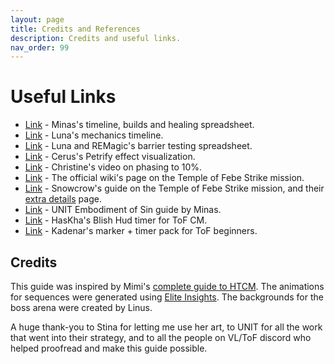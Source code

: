 ```yaml
---
layout: page
title: Credits and References
description: Credits and useful links.
nav_order: 99
---
```


# Useful Links

- [Link](https://docs.google.com/spreadsheets/d/1DLKL0aOoxAxW7RoQwaEpQCWjzMpPoqugMgocI53ARGM/edit?gid=549220484#gid=549220484) -  Minas's timeline, builds and healing spreadsheet.
- [Link](https://docs.google.com/spreadsheets/d/1p0O3i-nugvSbLA6t36_M1F3CKa2Xz4P7NTLm0zIjNdM/edit?usp=sharing) - Luna's mechanics timeline.
- [Link](https://docs.google.com/spreadsheets/d/1h2Mk5ca1k-mliN3DrzWn-MP5dw02I3XnI035FK8RiqY/edit?gid=0#gid=0) - Luna and REMagic's barrier testing spreadsheet.
- [Link](https://docs.google.com/spreadsheets/d/14SKKC5mgOG2cLuylbZDGnUrjgza3Dj4wKtyf7uxDV5Q/edit?gid=0#gid=0) - Cerus's Petrify effect visualization.
- [Link](https://www.google.com/url?q=https://www.youtube.com/watch?v%3DhQyG47IMnoI&sa=D&source=editors&ust=1720282891059184&usg=AOvVaw2qaZy1i8l2TknKSMhCndxb) - Christine's video on phasing to 10%.
- [Link](https://wiki.guildwars2.com/wiki/Strike_Mission:_Temple_of_Febe) - The official wiki's page on the Temple of Febe Strike mission.
- [Link](https://snowcrows.com/guides/strikes/secrets-of-the-obscure/temple-of-febe-guide) - Snowcrow's guide on the Temple of Febe Strike mission, and their [extra details](https://snowcrows.com/guides/strikes/secrets-of-the-obscure/temple-of-febe-extra-detail) page.
- [Link](https://unit-gw2.github.io/eos) - UNIT Embodiment of Sin guide by Minas.
- [Link](https://github.com/HasKha/gw2-timers) - HasKha's Blish Hud timer for ToF CM.
- [Link](https://cdn.discordapp.com/attachments/1219006517395591259/1235454408247218226/Febe_Empowered_Walls_Timers.zip?ex=668a1f94&is=6688ce14&hm=803b75dc076402bff460bbd3e6958e24e050f4873e9bcbdacc22ec8b48a69ec9&) - Kadenar's marker + timer pack for ToF beginners.

## Credits

This guide was inspired by Mimi's [complete guide to HTCM](https://docs.google.com/presentation/d/1muhszb0eEqLpIm0hp37nS4bEMZHnXGUJp-8O_Ooqscg/edit#slide=id.g210d508f5d7_0_0).
The animations for sequences were generated using [Elite Insights](https://github.com/baaron4/GW2-Elite-Insights-Parser).
The backgrounds for the boss arena were created by Linus.

A huge thank-you to Stina for letting me use her art, to UNIT for all the work that went into their strategy, and to all the people on VL/ToF discord who helped proofread and make this guide possible.